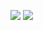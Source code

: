 ![](https://github-readme-stats.vercel.app/api?username=JannickOste&theme=blue-green)
![](https://github-readme-stats.vercel.app/api/top-langs/?username=JannickOste&theme=blue-green)
<!--
**JannickOste/JannickOste** is a ✨ _special_ ✨ repository because its `README.md` (this file) appears on your GitHub profile.

Here are some ideas to get you started:

- 🔭 I’m currently working on ...
- 🌱 I’m currently learning ...
- 👯 I’m looking to collaborate on ...
- 🤔 I’m looking for help with ...
- 💬 Ask me about ...
- 📫 How to reach me: ...
- 😄 Pronouns: ...
- ⚡ Fun fact: ...
-->

